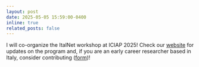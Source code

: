 ```yaml
---
layout: post
date: 2025-05-05 15:59:00-0400
inline: true
related_posts: false
---
```


I will co-organize the <bf>ItalNet</bf> workshop at ICIAP 2025! Check our <a href="https://sites.google.com/view/italnet25/home">website</a> for updates on the program and, if you are an early career researcher based in Italy, consider contributing (<a href="https://forms.gle/NbweB9V5suT6KFeg6">form</a>)!
